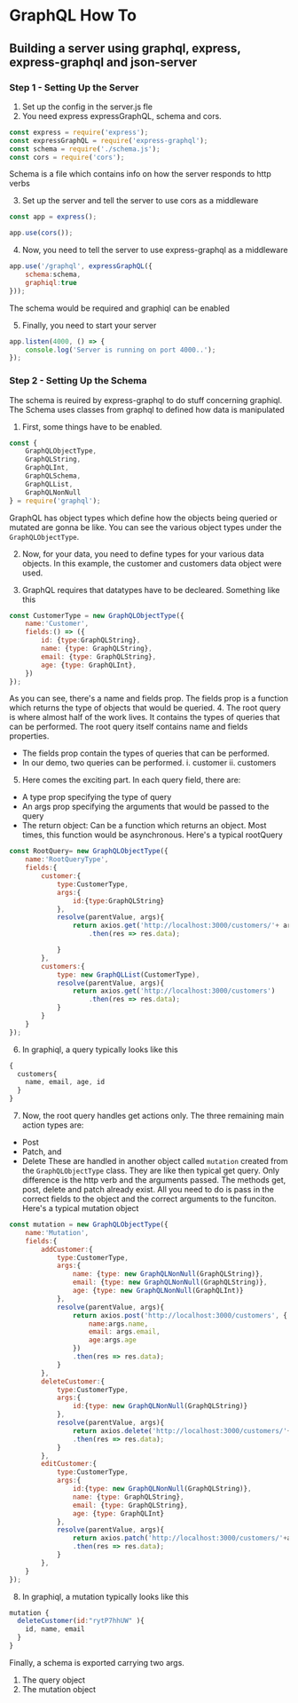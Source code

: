 # GraphQL How To
## Building a server using graphql, express, express-graphql and json-server

### Step 1 - Setting Up the Server
1. Set up the config in the server.js fle
2. You need express expressGraphQL, schema and cors.
```js
const express = require('express');
const expressGraphQL = require('express-graphql');
const schema = require('./schema.js');
const cors = require('cors');
```
Schema is a file which contains info on how the server responds to http verbs

3. Set up the server and  tell the server to use cors as a middleware
```javascript
const app = express();

app.use(cors());

```
4. Now, you need to tell the server to use express-graphql as a middleware
```javascript
app.use('/graphql', expressGraphQL({
    schema:schema,
    graphiql:true
}));
```
The schema would be required and graphiql can be enabled

5. Finally, you need to start your server 
```javascript
app.listen(4000, () => {
    console.log('Server is running on port 4000..');
});
```

### Step 2 - Setting Up the Schema
The schema is reuired by express-graphql to do stuff concerning graphiql. The Schema uses classes from graphql to defined how data is manipulated

1. First, some things have to be enabled.
```js
const {
    GraphQLObjectType,
    GraphQLString,
    GraphQLInt,
    GraphQLSchema,
    GraphQLList,
    GraphQLNonNull
} = require('graphql');
```

GraphQL has object types which define how the objects being queried or mutated are gonna be like.
You can see the various object types under the `GraphQLObjectType`. 

2. Now, for your data, you need to define types for your various data objects. In this example, the customer and customers data object were used. 

3. GraphQL requires that datatypes have to be decleared. Something like this
```js
const CustomerType = new GraphQLObjectType({
    name:'Customer',
    fields:() => ({
        id: {type:GraphQLString},
        name: {type: GraphQLString},
        email: {type: GraphQLString},
        age: {type: GraphQLInt},
    })
});
```
As you can see, there's a name and fields prop. The fields prop is a function which returns the type of objects that would be queried.
4. The root query is where almost half of the work lives. It contains the types of queries that can be performed.
The root query itself contains name and fields properties.
- The fields prop contain the types of queries that can be performed.
- In our demo, two queries can be performed. 
i. customer
ii. customers
5. Here comes the exciting part. In each query field, there are:
- A type prop specifying the type of query
- An args prop specifying the arguments that would be passed to the query
- The return object: Can be a function which returns an object. Most times, this function would be asynchronous. Here's a typical rootQuery
```js
const RootQuery= new GraphQLObjectType({
    name:'RootQueryType',
    fields:{
        customer:{
            type:CustomerType,
            args:{
                id:{type:GraphQLString}
            },
            resolve(parentValue, args){
                return axios.get('http://localhost:3000/customers/'+ args.id)
                    .then(res => res.data);

            }
        },
        customers:{
            type: new GraphQLList(CustomerType),
            resolve(parentValue, args){
                return axios.get('http://localhost:3000/customers')
                    .then(res => res.data);
            }
        }
    }
});
```

6. In graphiql, a query typically looks like this
```js
{
  customers{
    name, email, age, id
  }
}
```
7. Now, the root query handles get actions only. The three remaining main action types are:
- Post
- Patch, and 
- Delete
These are handled in another object called `mutation` created from the `GraphQLObjectType` class.
They are like then typical get query. Only difference is the http verb and the arguments passed.
The methods get, post, delete and patch already exist. All you need to do is pass in the correct fields to the object and the correct arguments to the funciton. 
Here's a typical mutation object
```js
const mutation = new GraphQLObjectType({
    name:'Mutation',
    fields:{
        addCustomer:{
            type:CustomerType,
            args:{
                name: {type: new GraphQLNonNull(GraphQLString)},
                email: {type: new GraphQLNonNull(GraphQLString)},
                age: {type: new GraphQLNonNull(GraphQLInt)}
            },
            resolve(parentValue, args){
                return axios.post('http://localhost:3000/customers', {
                    name:args.name,
                    email: args.email,
                    age:args.age
                })
                .then(res => res.data);
            }
        },
        deleteCustomer:{
            type:CustomerType,
            args:{
                id:{type: new GraphQLNonNull(GraphQLString)}
            },
            resolve(parentValue, args){
                return axios.delete('http://localhost:3000/customers/'+args.id)
                .then(res => res.data);
            }
        },
        editCustomer:{
            type:CustomerType,
            args:{
                id:{type: new GraphQLNonNull(GraphQLString)},
                name: {type: GraphQLString},
                email: {type: GraphQLString},
                age: {type: GraphQLInt}
            },
            resolve(parentValue, args){
                return axios.patch('http://localhost:3000/customers/'+args.id, args)
                .then(res => res.data);
            }
        },
    }
});
```

8. In graphiql, a mutation typically looks like this
```js
mutation {
  deleteCustomer(id:"rytP7hhUW" ){
    id, name, email
  }
}
```

Finally, a schema is exported carrying two args.
1. The query object
2. The mutation object